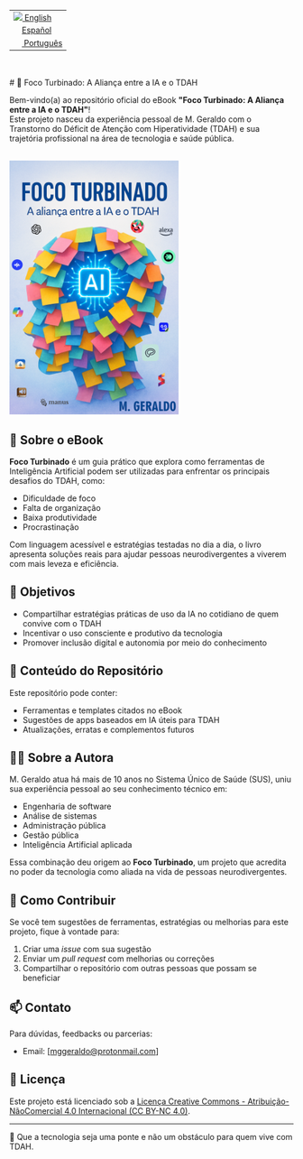 <table align="inline">
 <tr><td><a href="README.md"><img src="https://github.com/mggcode/mggcode/blob/main/image/us-flag.png?raw=true" height="15"> English</a></td></tr>
 <tr><td><a href="README_es.md"><img src="https://github.com/mggcode/mggcode/blob/main/image/sp_flag.png?raw=true" width="15" height="10">Español</a></td></tr>
  <tr><td><a href="README_pt.md"><img src="https://github.com/mggcode/mggcode/blob/main/image/br-flag.png?raw=true" width="15" height="15"> Português</a></td></tr>
</table>

<br>
<br>
# 📘 Foco Turbinado: A Aliança entre a IA e o TDAH

Bem-vindo(a) ao repositório oficial do eBook **"Foco Turbinado: A Aliança entre a IA e o TDAH"**!  
Este projeto nasceu da experiência pessoal de M. Geraldo com o Transtorno do Déficit de Atenção com Hiperatividade (TDAH) e sua trajetória profissional na área de tecnologia e saúde pública.

<br>

<img src="https://github.com/mggcode/focoTurbinado/blob/main/CapaEbookIA.png?raw=true" alt="Foco Turbinado"  width="300"  />

<br>

## 🌟 Sobre o eBook

**Foco Turbinado** é um guia prático que explora como ferramentas de Inteligência Artificial podem ser utilizadas para enfrentar os principais desafios do TDAH, como:

- Dificuldade de foco
- Falta de organização
- Baixa produtividade
- Procrastinação

Com linguagem acessível e estratégias testadas no dia a dia, o livro apresenta soluções reais para ajudar pessoas neurodivergentes a viverem com mais leveza e eficiência.

## 🎯 Objetivos

- Compartilhar estratégias práticas de uso da IA no cotidiano de quem convive com o TDAH
- Incentivar o uso consciente e produtivo da tecnologia
- Promover inclusão digital e autonomia por meio do conhecimento

## 📂 Conteúdo do Repositório

Este repositório pode conter:

- Ferramentas e templates citados no eBook
- Sugestões de apps baseados em IA úteis para TDAH
- Atualizações, erratas e complementos futuros

## 👩‍💻 Sobre a Autora

M. Geraldo atua há mais de 10 anos no Sistema Único de Saúde (SUS), uniu sua experiência pessoal ao seu conhecimento técnico em:

- Engenharia de software  
- Análise de sistemas  
- Administração pública  
- Gestão pública  
- Inteligência Artificial aplicada

Essa combinação deu origem ao **Foco Turbinado**, um projeto que acredita no poder da tecnologia como aliada na vida de pessoas neurodivergentes.

## 🚀 Como Contribuir

Se você tem sugestões de ferramentas, estratégias ou melhorias para este projeto, fique à vontade para:

1. Criar uma *issue* com sua sugestão
2. Enviar um *pull request* com melhorias ou correções
3. Compartilhar o repositório com outras pessoas que possam se beneficiar

## 📫 Contato

Para dúvidas, feedbacks ou parcerias:

- Email: [mggeraldo@protonmail.com]


## 📄 Licença

Este projeto está licenciado sob a [Licença Creative Commons - Atribuição-NãoComercial 4.0 Internacional (CC BY-NC 4.0)](https://creativecommons.org/licenses/by-nc/4.0/).

---

🧠 Que a tecnologia seja uma ponte e não um obstáculo para quem vive com TDAH.

